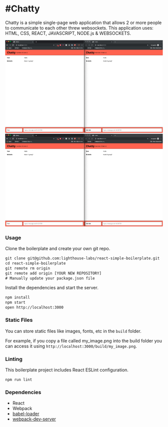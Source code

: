 #Chatty
=====================

Chatty is a simple single-page web application that allows 2 or more people to communicate to each other threw websockets. This application uses: HTML, CSS, REACT, JAVASCRIPT, NODE.js & WEBSOCKETS.

!["Chatty main page"](https://github.com/thmswenner/chatty/blob/master/public/images/conversation.png)
!["Conversation"](https://github.com/thmswenner/chatty/blob/master/public/images/conversation.png)

### Usage

Clone the boilerplate and create your own git repo.

```
git clone git@github.com:lighthouse-labs/react-simple-boilerplate.git
cd react-simple-boilerplate
git remote rm origin
git remote add origin [YOUR NEW REPOSITORY]
# Manually update your package.json file
```

Install the dependencies and start the server.

```
npm install
npm start
open http://localhost:3000
```

### Static Files

You can store static files like images, fonts, etc in the `build` folder.

For example, if you copy a file called my_image.png into the build folder you can access it using `http://localhost:3000/build/my_image.png`.

### Linting

This boilerplate project includes React ESLint configuration.

```
npm run lint
```

### Dependencies

* React
* Webpack
* [babel-loader](https://github.com/babel/babel-loader)
* [webpack-dev-server](https://github.com/webpack/webpack-dev-server)
